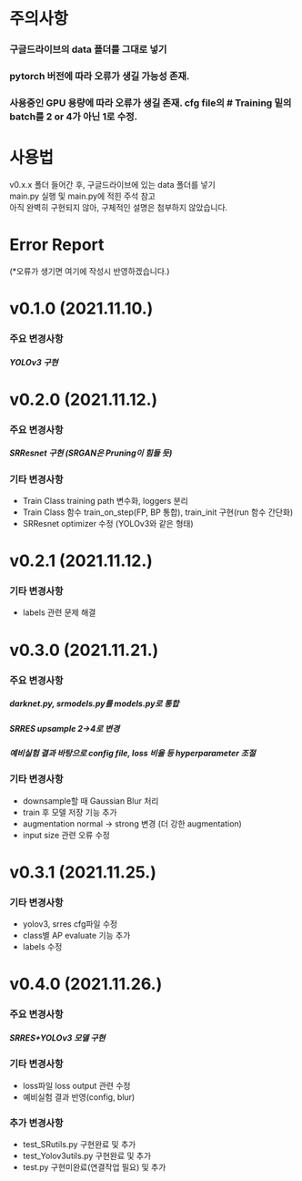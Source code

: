 # 주의사항
### 구글드라이브의 data 폴더를 그대로 넣기
### pytorch 버전에 따라 오류가 생길 가능성 존재.  
### 사용중인 GPU 용량에 따라 오류가 생길 존재. cfg file의 # Training 밑의 batch를 2 or 4가 아닌 1로 수정.

# 사용법
v0.x.x 폴더 들어간 후, 구글드라이브에 있는 data 폴더를 넣기  
main.py 실행 및 main.py에 적힌 주석 참고  
아직 완벽히 구현되지 않아, 구체적인 설명은 첨부하지 않았습니다. 

# Error Report
(*오류가 생기면 여기에 작성시 반영하겠습니다.)

# v0.1.0 (2021.11.10.)  
### 주요 변경사항
##### YOLOv3 구현

# v0.2.0 (2021.11.12.)  
### 주요 변경사항
##### SRResnet 구현 (SRGAN은 Pruning이 힘들 듯)
### 기타 변경사항
+ Train Class training path 변수화, loggers 분리  
+ Train Class 함수 train_on_step(FP, BP 통합), train_init 구현(run 함수 간단화)  
+ SRResnet optimizer 수정 (YOLOv3와 같은 형태)

# v0.2.1 (2021.11.12.)  
### 기타 변경사항
+ labels 관련 문제 해결

# v0.3.0 (2021.11.21.)  
### 주요 변경사항
##### darknet.py, srmodels.py를 models.py로 통합  
##### SRRES upsample 2->4로 변경  
##### 예비실험 결과 바탕으로 config file, loss 비율 등 hyperparameter 조절
### 기타 변경사항
+ downsample할 때 Gaussian Blur 처리  
+ train 후 모델 저장 기능 추가  
+ augmentation normal -> strong 변경 (더 강한 augmentation)  
+ input size 관련 오류 수정  

# v0.3.1 (2021.11.25.)
### 기타 변경사항
+ yolov3, srres cfg파일 수정  
+ class별 AP evaluate 기능 추가  
+ labels 수정

# v0.4.0 (2021.11.26.)
### 주요 변경사항  
##### SRRES+YOLOv3 모델 구현  
### 기타 변경사항  
+ loss파일 loss output 관련 수정  
+ 예비실험 결과 반영(config, blur)  
### 추가 변경사항  
+ test_SRutils.py 구현완료 및 추가
+ test_Yolov3utils.py 구현완료 및 추가
+ test.py 구현미완료(연결작업 필요) 및 추가
